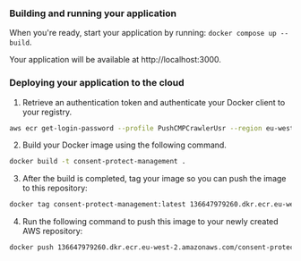 ### Building and running your application

When you're ready, start your application by running:
`docker compose up --build`.

Your application will be available at http://localhost:3000.

### Deploying your application to the cloud

1. Retrieve an authentication token and authenticate your Docker client to your registry.
```bash
aws ecr get-login-password --profile PushCMPCrawlerUsr --region eu-west-2 | docker login --username AWS --password-stdin 136647979260.dkr.ecr.eu-west-2.amazonaws.com
```

2. Build your Docker image using the following command.
```bash
docker build -t consent-protect-management .
```

3. After the build is completed, tag your image so you can push the image to this repository:
```bash
docker tag consent-protect-management:latest 136647979260.dkr.ecr.eu-west-2.amazonaws.com/consent-protect-management:latest
```

4. Run the following command to push this image to your newly created AWS repository:
```bash
docker push 136647979260.dkr.ecr.eu-west-2.amazonaws.com/consent-protect-management:latest
```

